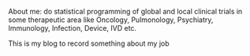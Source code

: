 About me:
do statistical programming of global and local clinical trials in some therapeutic area like Oncology, Pulmonology, Psychiatry, Immunology, Infection, Device, IVD etc. 

This is my blog to record something about my job  
